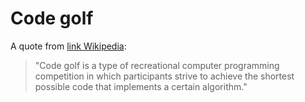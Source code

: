 Code golf
==============

A quote from [link Wikipedia](http://en.wikipedia.org/wiki/Code_golf):
> "Code golf is a type of recreational computer programming competition in which participants strive to achieve the shortest possible code that implements a certain algorithm."
